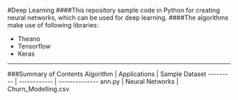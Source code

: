 #Deep Learning
####This repository sample code in Python for creating neural networks, which can be used for deep learning.
####The algorithms make use of following libraries:
* Theano
* Tensorflow
* Keras

---
###Summary of Contents
Algorithm | Applications | Sample Dataset
--------- | ------------ | --------------
ann.py | Neural Networks | Churn_Modelling.csv
